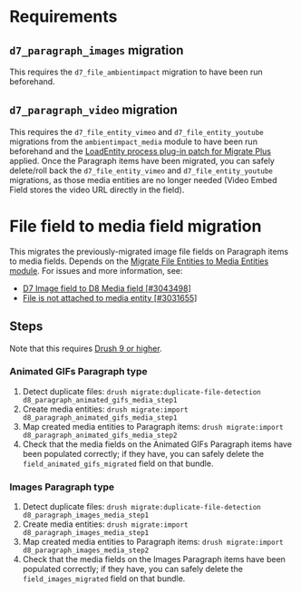 # Requirements

## ```d7_paragraph_images``` migration

This requires the ```d7_file_ambientimpact``` migration to have been run
beforehand.

## ```d7_paragraph_video``` migration

This requires the ```d7_file_entity_vimeo``` and ```d7_file_entity_youtube```
migrations from the ```ambientimpact_media``` module to have been run beforehand
and the [LoadEntity process plug-in patch for Migrate
Plus](https://www.drupal.org/project/migrate_plus/issues/3018849#comment-12928073)
applied. Once the Paragraph items have been migrated, you can safely delete/roll
back the ```d7_file_entity_vimeo``` and ```d7_file_entity_youtube``` migrations,
as those media entities are no longer needed (Video Embed Field stores the video
URL directly in the field).

# File field to media field migration

This migrates the previously-migrated image file fields on Paragraph items to
media fields. Depends on the [Migrate File Entities to Media Entities
module](https://www.drupal.org/project/migrate_file_to_media). For issues and
more information, see:

* [D7 Image field to D8 Media field [#3043498]](https://www.drupal.org/project/migrate_file_to_media/issues/3043498)
* [File is not attached to media entity [#3031655]](https://www.drupal.org/project/migrate_file_to_media/issues/3031655#comment-13041350)

## Steps

Note that this requires [Drush 9 or higher](https://docs.drush.org/en/master/install/).

### Animated GIFs Paragraph type

1. Detect duplicate files: ```drush migrate:duplicate-file-detection d8_paragraph_animated_gifs_media_step1```
2. Create media entities: ```drush migrate:import d8_paragraph_animated_gifs_media_step1```
3. Map created media entities to Paragraph items: ```drush migrate:import d8_paragraph_animated_gifs_media_step2```
4. Check that the media fields on the Animated GIFs Paragraph items have been populated correctly; if they have, you can safely delete the ```field_animated_gifs_migrated``` field on that bundle.

### Images Paragraph type

1. Detect duplicate files: ```drush migrate:duplicate-file-detection d8_paragraph_images_media_step1```
2. Create media entities: ```drush migrate:import d8_paragraph_images_media_step1```
3. Map created media entities to Paragraph items: ```drush migrate:import d8_paragraph_images_media_step2```
4. Check that the media fields on the Images Paragraph items have been populated correctly; if they have, you can safely delete the ```field_images_migrated``` field on that bundle.
